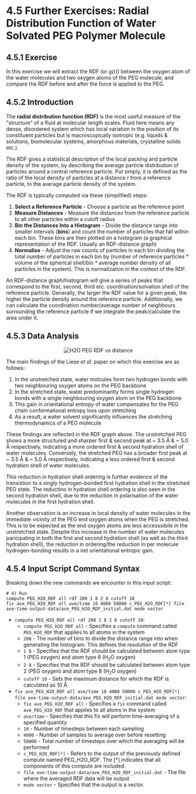 # 4.5 Further Exercises: Radial Distribution Function of Water Solvated PEG Polymer Molecule

## 4.5.1 Exercise

In this exercise we will extract the RDF (or *g(r)*) between the oxygen atom of the water molecules and two oxygen atoms of the PEG molecule, and compare the RDF before and after the force is applied to the PEG.

## 4.5.2 Introduction
The **radial distribution function (RDF)** is the most useful measure of the "structure" of a fluid at molecular length scales. Fluid here means any dense, disordered system which has local variation in the position of its constituent particles but is macroscopically isotropic (e.g. liquids & solutions, biomolecular systems, amorphous materials, crystalline solids etc.).

The RDF gives a statistical description of the local packing and particle density of the system, by describing the average particle distribution of particles around a central reference particle. Put simply, it is defined as the ratio of the local density of particles at a distance *r* from a reference particle, to the average particle density of the system.

The RDF is typically computed via these (simplified) steps:
1. **Select a Reference Particle** - Choose a particle as the reference point
2. **Measure Distances** - Measure the distances from the reference particle to all other particles within a cutoff radius
3. **Bin the Distances Into a Histogram** - Divide the distance range into smaller intervals (**bins**) and count the number of particles that fall within each bin. These bins are then plotted on a histogram (a graphical representation of the RDF. Usually an RDF-distance graph)
4. **Normalise** - Adjust the raw counts of particles in each bin dividing the total number of particles in each bin by (number of reference particles * volume of the spherical shell/bin * average number density of all particles in the system). This is normalization in the context of the RDF.

An RDF-distance graph/histogram will give a series of peaks that correspond to the first, second, third etc. coordination/solvation shell of the reference particle. Generally, the larger the RDF value for a given peak, the higher the particle density around the reference particle. Additionally, we can calculate the coordination number/average number of neighbours surrounding the reference particle if we integrate the peak/calculate the area under it.

## 4.5.3 Data Analysis

<div align="center">
  <img src="https://github.com/c-vandenberg/lammps-tutorials/assets/60201356/f9221a67-66a5-4f79-9dd3-374fac93f952" alt ="H2O PEG RDF vs distance" width="" />
</div>

The main findings of the Liese *et al*. paper on which this exercise are as follows:
1. In the unstretched state, water molcules form two hydrogen bonds with two neighbouring oxygen atoms on the PEG backbone
2. In the stretched state, water predominantly forms single hydrogen bonds with a single neighbouring oxygen atom on the PEG backbone
3. This gain in orientational entropy of water compensates for the PEG chain conformational entropy loss upon stretching
4. As a result, a water solvent significantly influences the stretching thermodynamics of a PEG molecule

These findings are reflected in the RDF graph above. The unstretched PEG shows a more structured and sharper first & second peak at ~ 3.5 Å & ~ 5.0 Å respectively, indicating a more ordered first & second hydration shell of water molecules. Conversely, the stretched PEG has a broader first peak at ~ 3.5 Å & ~ 5.0 Å respectively, indicating a less ordered first & second hydration shell of water molecules.

This reduction in hydration shell ordering is further evidence of the transistion to a singly hydrogen-bonded first hydration shell in the stretched PEG state. The reductino in hydration shell ordering is also seen in the second hydration shell, due to the reduction in polarisation of the water molecules in the first hydration shell.

Another observation is an increase in local density of water molecules in the immediate vicinity of the PEG end oxygen atoms when the PEG is stretched. This is to be expected as the end oxygen atoms are less accesssibile in the unstretched state. Despite this increase in the number of water molecules paricipating in both the first and second hydration shell (as well as the third hydration shell), the reduction in ordering/the reduction in per molecule hydrogen-bonding results in a net orientational entropic gain.

## 4.5.4 Input Script Command Syntax

Breaking down the new commands we encounter in this input script:
```
# 4) Run
compute PEG_H2O_RDF all rdf 200 1 8 2 8 cutoff 10
fix ave_PEG_H2O_RDF all ave/time 10 4000 50000 c_PEG_H2O_RDF[*] file ave-time-output-data/ave_PEG_H2O_RDF_initial.dat mode vector
```
* `compute PEG_H2O_RDF all rdf 200 1 8 2 8 cutoff 10`:
  * `compute PEG_H2O_RDF all` - Specifies a `compute` command called `PEG_H2O_RDF` that applies to all atoms in the system
  * `200` - The number of bins to divide the distance range into when generating the histogram. This defines the resolution of the RDF
  * `1 8` - Specifies that the RDF should be calculated between atom type 1 (PEG oxygen) and atom type 8 (H<sub>2</sub>O oxygen)
  * `2 8` - Specifies that the RDF should be calculated between atom type 2 (PEG oxygen) and atom type 8 (H<sub>2</sub>O oxygen)
  * `cutoff 10` - Sets the maximum distance for which the RDF is calculated as 10 Å
* `fix ave_PEG_H2O_RDF all ave/time 10 4000 50000 c_PEG_H2O_RDF[*] file ave-time-output-data/ave_PEG_H2O_RDF_initial.dat mode vector`:
  * `fix ave_PEG_H2O_RDF all` - Specifies a `fix` command called `ave_PEG_H2O_RDF` that applies to all atoms in the system
  * `ave/time` - Specifies that this fix will perform time-averaging of a specified quantity
  * `10` - Number of timesteps between each sampling 
  * `4000` - Number of samples to average over before resetting
  * `50000` - Total number of timesteps over which the averaging will be performed
  * `c_PEG_H2O_RDF[*]` - Refers to the output of the previously defined compute named PEG_H2O_RDF. The [*] indicates that all components of this compute are included.
  * `file ave-time-output-data/ave_PEG_H2O_RDF_initial.dat` - The file where the averaged RDF data will be output
  * `mode vector` - Specifies that the output is a vector.
